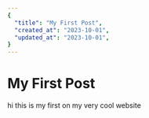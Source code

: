 ```yaml
---
{
  "title": "My First Post",
  "created_at": "2023-10-01",
  "updated_at": "2023-10-01",
}
---
```


# My First Post

hi this is my first on my very cool website
